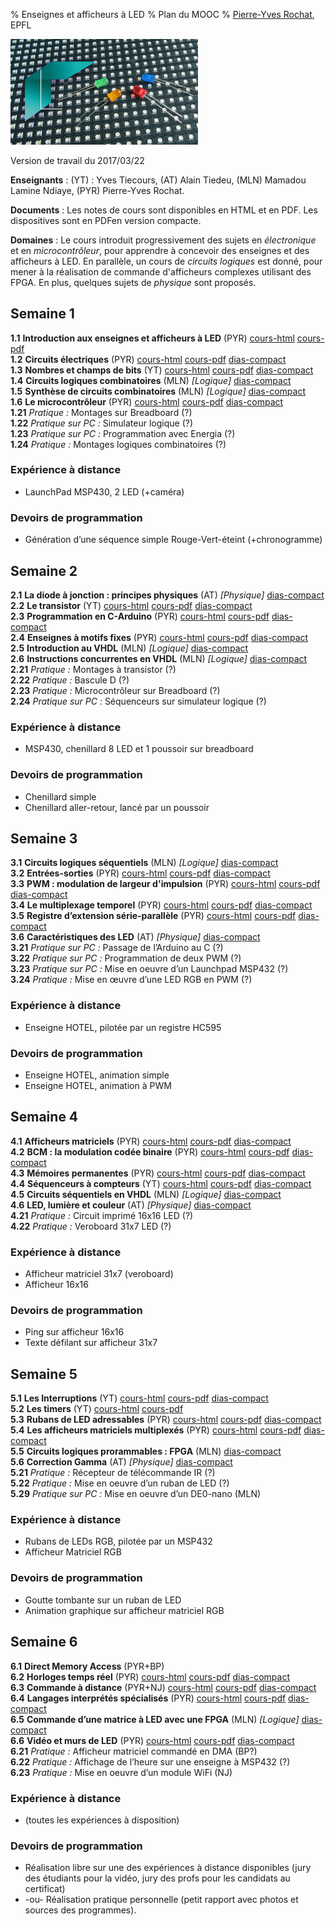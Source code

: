 % Enseignes et afficheurs à LED
% Plan du MOOC
% [Pierre-Yves Rochat](mailto:pyr@pyr.ch), EPFL

<img src="../../statiques/images/vignette.jpg" alt="Vignette du MOOC" style="width: 300px; text-align=center;"/>

Version de travail du 2017/03/22

**Enseignants** : (YT) : Yves Tiecours, (AT) Alain Tiedeu, (MLN) Mamadou Lamine Ndiaye, (PYR) Pierre-Yves Rochat.

**Documents** : Les notes de cours sont disponibles en HTML et en PDF. Les dispositives sont en PDFen version compacte.

**Domaines** : Le cours introduit progressivement des sujets en *électronique* et en *microcontrôleur*, pour apprendre à concevoir des enseignes et des afficheurs à LED. En parallèle, un cours de *circuits logiques* est donné, pour mener à la réalisation de commande d'afficheurs complexes utilisant des FPGA. En plus, quelques sujets de *physique* sont proposés.


## Semaine 1 ##



**1.1** **Introduction aux enseignes et afficheurs à LED**  (PYR)  [cours-html](../101/intro.html) [cours-pdf](../101/intro.pdf)   
**1.2** **Circuits électriques**  (PYR)  [cours-html](../102/electric.html) [cours-pdf](../102/electric.pdf) [dias-compact](../102/electric-dia-compact.pdf)   
**1.3** **Nombres et champs de bits**  (YT)  [cours-html](../103/binaire.html) [cours-pdf](../103/binaire.pdf) [dias-compact](../103/binaire-dia-compact.pdf)   
**1.4** **Circuits logiques combinatoires**  (MLN) *[Logique]*  [dias-compact](../104/sys-combi-dia-compact.pdf)   
**1.5** **Synthèse de circuits combinatoires**  (MLN) *[Logique]*  [dias-compact](../105/synth-combi-dia-compact.pdf)   
**1.6** **Le microcontrôleur**  (PYR)  [cours-html](../106/microcontroleur.html) [cours-pdf](../106/microcontroleur.pdf) [dias-compact](../106/microcontroleur-dia-compact.pdf)   
**1.21** *Pratique :* Montages sur Breadboard (?)   
**1.22** *Pratique sur PC :* Simulateur logique (?)   
**1.23** *Pratique sur PC :* Programmation avec Energia (?)   
**1.24** *Pratique :* Montages logiques combinatoires (?)   

### Expérience à distance

* LaunchPad MSP430, 2 LED (+caméra)
   
### Devoirs de programmation

* Génération d’une séquence simple Rouge-Vert-éteint (+chronogramme)
   

## Semaine 2 ##



**2.1** **La diode à jonction : principes physiques**  (AT) *[Physique]*  [dias-compact](../201/jonction-pn-dia-compact.pdf)   
**2.2** **Le transistor**  (YT)  [cours-html](../202/transistor.html) [cours-pdf](../202/transistor.pdf) [dias-compact](../202/transistor-dia-compact.pdf)   
**2.3** **Programmation en C-Arduino**  (PYR)  [cours-html](../203/C-Arduino.html) [cours-pdf](../203/C-Arduino.pdf) [dias-compact](../203/C-Arduino-dia-compact.pdf)   
**2.4** **Enseignes à motifs fixes**  (PYR)  [cours-html](../204/enseignes-fixes.html) [cours-pdf](../204/enseignes-fixes.pdf) [dias-compact](../204/enseignes-fixes-dia-compact.pdf)   
**2.5** **Introduction au VHDL**  (MLN) *[Logique]*  [dias-compact](../205/vhdl-dia-compact.pdf)   
**2.6** **Instructions concurrentes en VHDL**  (MLN) *[Logique]*  [dias-compact](../206/concur-dia-compact.pdf)   
**2.21** *Pratique :* Montages à transistor <!-- (2 segments de 4 LED) --> (?)   
**2.22** *Pratique :* Bascule D (?)   
**2.23** *Pratique :* Microcontrôleur sur Breadboard (?)   
**2.24** *Pratique sur PC :* Séquenceurs sur simulateur logique (?)   

### Expérience à distance

* MSP430, chenillard 8 LED et 1 poussoir sur breadboard
   
### Devoirs de programmation

* Chenillard simple
* Chenillard aller-retour, lancé par un poussoir
   

## Semaine 3 ##



**3.1** **Circuits logiques séquentiels**  (MLN) *[Logique]*  [dias-compact](../301/seq-dia-compact.pdf)   
**3.2** **Entrées-sorties**  (PYR)  [cours-html](../302/entrees-sorties.html) [cours-pdf](../302/entrees-sorties.pdf) [dias-compact](../302/entrees-sorties-dia-compact.pdf)   
**3.3** **PWM : modulation de largeur d'impulsion**  (PYR)  [cours-html](../303/pwm.html) [cours-pdf](../303/pwm.pdf) [dias-compact](../303/pwm-dia-compact.pdf)   
**3.4** **Le multiplexage temporel**  (PYR)  [cours-html](../304/multiplex.html) [cours-pdf](../304/multiplex.pdf) [dias-compact](../304/multiplex-dia-compact.pdf)   
**3.5** **Registre d’extension série-parallèle**  (PYR)  [cours-html](../305/registres-ser-par.html) [cours-pdf](../305/registres-ser-par.pdf) [dias-compact](../305/registres-ser-par-dia-compact.pdf)   
**3.6** **Caractéristiques des LED**  (AT) *[Physique]*  [dias-compact](../306/carac-dia-compact.pdf)       
**3.21** *Pratique sur PC :* Passage de l’Arduino au C (?)   
**3.22** *Pratique sur PC :* Programmation de deux PWM (?)   
**3.23** *Pratique sur PC :* Mise en oeuvre d’un Launchpad MSP432 (?)   
**3.24** *Pratique :* Mise en œuvre d’une LED RGB en PWM (?)   

### Expérience à distance

* Enseigne HOTEL, pilotée par un registre HC595
   
### Devoirs de programmation

* Enseigne HOTEL, animation simple
* Enseigne HOTEL, animation à PWM
   

## Semaine 4 ##



**4.1** **Afficheurs matriciels**  (PYR)  [cours-html](../401/matrice.html) [cours-pdf](../401/matrice.pdf) [dias-compact](../401/matrice-dia-compact.pdf)   
**4.2** **BCM : la modulation codée binaire**  (PYR)  [cours-html](../402/bcm.html) [cours-pdf](../402/bcm.pdf) [dias-compact](../402/bcm-dia-compact.pdf)   
**4.3** **Mémoires permanentes**  (PYR)  [cours-html](../403/memoires-perm.html) [cours-pdf](../403/memoires-perm.pdf) [dias-compact](../403/memoires-perm-dia-compact.pdf)   
**4.4** **Séquenceurs à compteurs**  (YT)  [cours-html](../404/seq-compteur.html) [cours-pdf](../404/seq-compteur.pdf) [dias-compact](../404/seq-compteur-dia-compact.pdf)   
**4.5** **Circuits séquentiels en VHDL**  (MLN) *[Logique]*  [dias-compact](../405/seq-vhdl-dia-compact.pdf)   
**4.6** **LED, lumière et couleur**  (AT) *[Physique]*  [dias-compact](../406/couleur-dia-compact.pdf)   
**4.21** *Pratique :* Circuit imprimé 16x16 LED (?)   
**4.22** *Pratique :* Veroboard 31x7 LED (?)   

### Expérience à distance

* Afficheur matriciel 31x7 (veroboard)
* Afficheur 16x16
   
### Devoirs de programmation

* Ping sur afficheur 16x16
* Texte défilant sur afficheur 31x7
   

## Semaine 5 ##



**5.1** **Les Interruptions**  (YT)  [cours-html](../501/inter.html) [cours-pdf](../501/inter.pdf) [dias-compact](../501/inter-dia-compact.pdf)   
**5.2** **Les timers**  (YT)  [cours-html](../502/timers.html) [cours-pdf](../502/timers.pdf)   
**5.3** **Rubans de LED adressables**  (PYR)  [cours-html](../503/rubans.html) [cours-pdf](../503/rubans.pdf) [dias-compact](../503/rubans-dia-compact.pdf)   
**5.4** **Les afficheurs matriciels multiplexés**  (PYR)  [cours-html](../504/matrice-mux.html) [cours-pdf](../504/matrice-mux.pdf) [dias-compact](../504/matrice-mux-dia-compact.pdf)   
**5.5** **Circuits logiques prorammables : FPGA**  (MLN)  [dias-compact](../505/fpga-dia-compact.pdf)   
**5.6** **Correction Gamma**  (AT) *[Physique]*  [dias-compact](../506/gamma-dia-compact.pdf)   
**5.21** *Pratique :* Récepteur de télécommande IR (?)   
**5.22** *Pratique :* Mise en oeuvre d’un ruban de LED (?)   
**5.29** *Pratique sur PC :* Mise en oeuvre d’un DE0-nano (MLN)   

### Expérience à distance

* Rubans de LEDs RGB, pilotée par un MSP432
* Afficheur Matriciel RGB
   
### Devoirs de programmation

* Goutte tombante sur un ruban de LED
* Animation graphique sur afficheur matriciel RGB
   

## Semaine 6 ##



**6.1** **Direct Memory Access**  (PYR+BP)    
**6.2** **Horloges temps réel**  (PYR)  [cours-html](../602/horloge.html) [cours-pdf](../602/horloge.pdf) [dias-compact](../602/horloge-dia-compact.pdf)   
**6.3** **Commande à distance**  (PYR+NJ)  [cours-html](../603/com-distance.html) [cours-pdf](../603/com-distance.pdf) [dias-compact](../603/com-distance-dia-compact.pdf)   
**6.4** **Langages interprétés spécialisés**  (PYR)  [cours-html](../604/lang-interpr.html) [cours-pdf](../604/lang-interpr.pdf) [dias-compact](../604/lang-interpr-dia-compact.pdf)   
**6.5** **Commande d’une matrice à LED avec une FPGA**  (MLN) *[Logique]*  [dias-compact](../605/commande-fpga-dia-compact.pdf)   
**6.6** **Vidéo et murs de LED**  (PYR)  [cours-html](../606/murs-led.html) [cours-pdf](../606/murs-led.pdf) [dias-compact](../606/murs-led-dia-compact.pdf)   
**6.21** *Pratique :* Afficheur matriciel commandé en DMA (BP?)   
**6.22** *Pratique :* Affichage de l’heure sur une enseigne à MSP432 (?)   
**6.23** *Pratique :* Mise en oeuvre d’un module WiFi (NJ)   

### Expérience à distance

* (toutes les expériences à disposition)
   
### Devoirs de programmation

* Réalisation libre sur une des expériences à distance disponibles (jury des étudiants pour la vidéo, jury des profs pour les candidats au certificat)
* -ou- Réalisation pratique personnelle (petit rapport avec photos et sources des programmes).
   